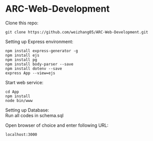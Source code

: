 # ARC-Web-Development

Clone this repo:
```
git clone https://github.com/weizhang05/ARC-Web-Development.git
```

Setting up Express environment:
```
npm install express-generator -g
npm install ejs
npm install pg
npm install body-parser --save
npm install dotenv --save
express App --view=ejs
```

Start web service:
```
cd App
npm install
node bin/www
```

Setting up Database:  
Run  all codes in  schema.sql

Open browser of choice and enter following URL:
```
localhost:3000
```